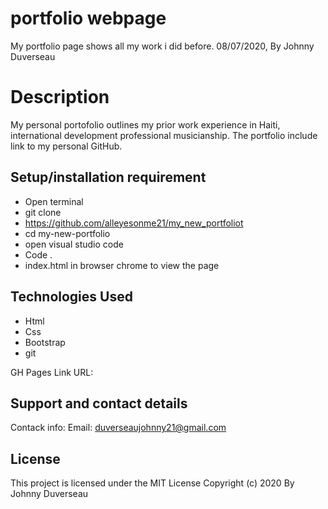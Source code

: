 # portfolio webpage
My portfolio page shows all my work i did before. 
 08/07/2020, By Johnny Duverseau
# Description
My personal portofolio outlines my prior work experience in Haiti, international development professional musicianship. The portfolio include link to my personal GitHub.

## Setup/installation requirement
- Open terminal
- git clone 
-  https://github.com/alleyesonme21/my_new_portfoliot
- cd my-new-portfolio
- open visual studio code 
- Code .
- index.html in browser chrome to view the page 
## Technologies Used
- Html
-  Css
- Bootstrap 
- git

GH Pages Link
URL: 

## Support and contact details
Contack info: Email: duverseaujohnny21@gmail.com

## License
This project is licensed under the MIT License 
Copyright (c)  2020 By Johnny Duverseau